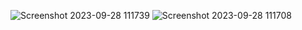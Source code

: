 
![Screenshot 2023-09-28 111739](https://github.com/njnr14/webd/assets/67520479/cc960719-28b3-41e1-a519-48ca9145c50a)
![Screenshot 2023-09-28 111708](https://github.com/njnr14/webd/assets/67520479/87d262db-4d0e-41de-b330-46b90c84fa4d)
